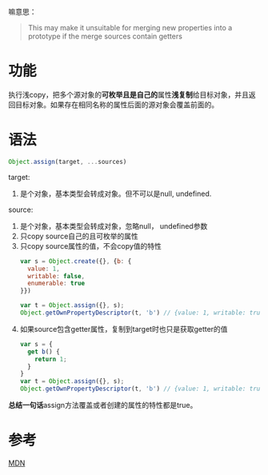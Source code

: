 嘛意思：
> This may make it unsuitable for merging new properties into a prototype if the merge sources contain getters
> 

# 功能
执行浅copy，把多个源对象的**可枚举且是自己的**属性**浅复制**给目标对象，并且返回目标对象。如果存在相同名称的属性后面的源对象会覆盖前面的。

# 语法
```javascript
Object.assign(target, ...sources)
```
target: 
1. 是个对象，基本类型会转成对象。但不可以是null, undefined.

source:
1. 是个对象，基本类型会转成对象，忽略null， undefined参数
2. 只copy source自己的且可枚举的属性
3. 只copy source属性的值，不会copy值的特性
	```javascript
	var s = Object.create({}, {b: {
	  value: 1, 
	  writable: false,
	  enumerable: true
	}})

	var t = Object.assign({}, s);
	Object.getOwnPropertyDescriptor(t, 'b') // {value: 1, writable: true, enumerable: true, configurable: true}
	```
4. 如果source包含getter属性，复制到target时也只是获取getter的值
	```javascript
	var s = {
	  get b() {
	    return 1;
	  }
	}
	var t = Object.assign({}, s);
	Object.getOwnPropertyDescriptor(t, 'b') // {value: 1, writable: true, enumerable: true, configurable: true}
	```
**总结一句话**assign方法覆盖或者创建的属性的特性都是true。

# 参考
[MDN](https://developer.mozilla.org/en-US/docs/Web/JavaScript/Reference/Global_Objects/Object/assign)